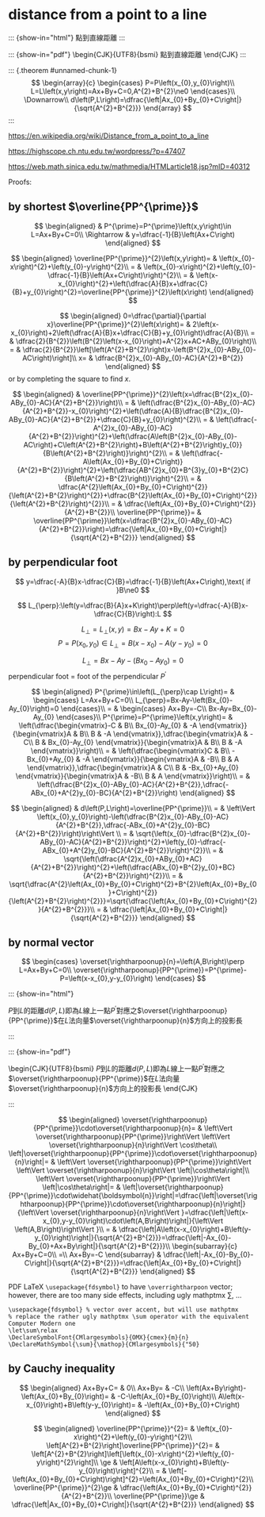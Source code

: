# distance from a point to a line

::: {show-in="html"}
點到直線距離
:::

::: {show-in="pdf"}
\begin{CJK}{UTF8}{bsmi}
點到直線距離
\end{CJK}
:::

::: {.theorem #unnamed-chunk-1}
$$
\begin{array}{c}
\begin{cases}
P=P\left(x_{0},y_{0}\right)\\
L=L\left(x,y\right)=Ax+By+C=0,A^{2}+B^{2}\ne0
\end{cases}\\
\Downarrow\\
d\left(P,L\right)=\dfrac{\left|Ax_{0}+By_{0}+C\right|}{\sqrt{A^{2}+B^{2}}}
\end{array}
$$
:::

https://en.wikipedia.org/wiki/Distance_from_a_point_to_a_line

https://highscope.ch.ntu.edu.tw/wordpress/?p=47407

https://web.math.sinica.edu.tw/mathmedia/HTMLarticle18.jsp?mID=40312

Proofs:

## by shortest $\overline{PP^{\prime}}$

$$
\begin{aligned}
 & P^{\prime}=P^{\prime}\left(x,y\right)\in L=Ax+By+C=0\\
\Rightarrow & y=\dfrac{-1}{B}\left(Ax+C\right)
\end{aligned}
$$


$$
\begin{aligned}
\overline{PP^{\prime}}^{2}\left(x,y\right)= & \left(x_{0}-x\right)^{2}+\left(y_{0}-y\right)^{2}\\
= & \left(x_{0}-x\right)^{2}+\left(y_{0}-\dfrac{-1}{B}\left(Ax+C\right)\right)^{2}\\
= & \left(x-x_{0}\right)^{2}+\left(\dfrac{A}{B}x+\dfrac{C}{B}+y_{0}\right)^{2}=\overline{PP^{\prime}}^{2}\left(x\right)
\end{aligned}
$$

$$
\begin{aligned}
0=\dfrac{\partial}{\partial x}\overline{PP^{\prime}}^{2}\left(x\right)= & 2\left(x-x_{0}\right)+2\left(\dfrac{A}{B}x+\dfrac{C}{B}+y_{0}\right)\dfrac{A}{B}\\
= & \dfrac{2}{B^{2}}\left(B^{2}\left(x-x_{0}\right)+A^{2}x+AC+ABy_{0}\right)\\
= & \dfrac{2}{B^{2}}\left[\left(A^{2}+B^{2}\right)x-\left(B^{2}x_{0}-ABy_{0}-AC\right)\right]\\
x= & \dfrac{B^{2}x_{0}-ABy_{0}-AC}{A^{2}+B^{2}}
\end{aligned}
$$
or by completing the square to find $x$.

$$
\begin{aligned}
 & \overline{PP^{\prime}}^{2}\left(x=\dfrac{B^{2}x_{0}-ABy_{0}-AC}{A^{2}+B^{2}}\right)\\
= & \left(\dfrac{B^{2}x_{0}-ABy_{0}-AC}{A^{2}+B^{2}}-x_{0}\right)^{2}+\left(\dfrac{A}{B}\dfrac{B^{2}x_{0}-ABy_{0}-AC}{A^{2}+B^{2}}+\dfrac{C}{B}+y_{0}\right)^{2}\\
= & \left(\dfrac{-A^{2}x_{0}-ABy_{0}-AC}{A^{2}+B^{2}}\right)^{2}+\left(\dfrac{A\left(B^{2}x_{0}-ABy_{0}-AC\right)+C\left(A^{2}+B^{2}\right)+B\left(A^{2}+B^{2}\right)y_{0}}{B\left(A^{2}+B^{2}\right)}\right)^{2}\\
= & \left(\dfrac{-A\left(Ax_{0}+By_{0}+C\right)}{A^{2}+B^{2}}\right)^{2}+\left(\dfrac{AB^{2}x_{0}+B^{3}y_{0}+B^{2}C}{B\left(A^{2}+B^{2}\right)}\right)^{2}\\
= & \dfrac{A^{2}\left(Ax_{0}+By_{0}+C\right)^{2}}{\left(A^{2}+B^{2}\right)^{2}}+\dfrac{B^{2}\left(Ax_{0}+By_{0}+C\right)^{2}}{\left(A^{2}+B^{2}\right)^{2}}\\
= & \dfrac{\left(Ax_{0}+By_{0}+C\right)^{2}}{A^{2}+B^{2}}\\
\overline{PP^{\prime}}= & \overline{PP^{\prime}}\left(x=\dfrac{B^{2}x_{0}-ABy_{0}-AC}{A^{2}+B^{2}}\right)=\dfrac{\left|Ax_{0}+By_{0}+C\right|}{\sqrt{A^{2}+B^{2}}}
\end{aligned}
$$

## by perpendicular foot

$$
y=\dfrac{-A}{B}x-\dfrac{C}{B}=\dfrac{-1}{B}\left(Ax+C\right),\text{ if }B\ne0
$$

$$
L_{\perp}:\left(y=\dfrac{B}{A}x+K\right)\perp\left(y=\dfrac{-A}{B}x-\dfrac{C}{B}\right):L
$$

$$
L_{\perp}=L_{\perp}\left(x,y\right)=Bx-Ay+K=0
$$
$$
P=P\left(x_{0},y_{0}\right)\in L_{\perp}=B\left(x-x_{0}\right)-A\left(y-y_{0}\right)=0
$$

$$
L_{\perp}=Bx-Ay-\left(Bx_{0}-Ay_{0}\right)=0
$$
perpendicular foot = foot of the perpendicular $P^{\prime}$

$$
\begin{aligned}
P^{\prime}\in\left(L_{\perp}\cap L\right)= & \begin{cases}
L=Ax+By+C=0\\
L_{\perp}=Bx-Ay-\left(Bx_{0}-Ay_{0}\right)=0
\end{cases}\\
= & \begin{cases}
Ax+By=-C\\
Bx-Ay=Bx_{0}-Ay_{0}
\end{cases}\\
P^{\prime}=P^{\prime}\left(x,y\right)= & \left(\dfrac{\begin{vmatrix}-C & B\\
Bx_{0}-Ay_{0} & -A
\end{vmatrix}}{\begin{vmatrix}A & B\\
B & -A
\end{vmatrix}},\dfrac{\begin{vmatrix}A & -C\\
B & Bx_{0}-Ay_{0}
\end{vmatrix}}{\begin{vmatrix}A & B\\
B & -A
\end{vmatrix}}\right)\\
= & \left(\dfrac{\begin{vmatrix}C & B\\
-Bx_{0}+Ay_{0} & -A
\end{vmatrix}}{\begin{vmatrix}A & -B\\
B & A
\end{vmatrix}},\dfrac{\begin{vmatrix}A & C\\
B & -Bx_{0}+Ay_{0}
\end{vmatrix}}{\begin{vmatrix}A & -B\\
B & A
\end{vmatrix}}\right)\\
= & \left(\dfrac{B^{2}x_{0}-ABy_{0}-AC}{A^{2}+B^{2}},\dfrac{-ABx_{0}+A^{2}y_{0}-BC}{A^{2}+B^{2}}\right)
\end{aligned}
$$

$$
\begin{aligned}
 & d\left(P,L\right)=\overline{PP^{\prime}}\\
= & \left\Vert \left(x_{0},y_{0}\right)-\left(\dfrac{B^{2}x_{0}-ABy_{0}-AC}{A^{2}+B^{2}},\dfrac{-ABx_{0}+A^{2}y_{0}-BC}{A^{2}+B^{2}}\right)\right\Vert \\
= & \sqrt{\left(x_{0}-\dfrac{B^{2}x_{0}-ABy_{0}-AC}{A^{2}+B^{2}}\right)^{2}+\left(y_{0}-\dfrac{-ABx_{0}+A^{2}y_{0}-BC}{A^{2}+B^{2}}\right)^{2}}\\
= & \sqrt{\left(\dfrac{A^{2}x_{0}+ABy_{0}+AC}{A^{2}+B^{2}}\right)^{2}+\left(\dfrac{ABx_{0}+B^{2}y_{0}+BC}{A^{2}+B^{2}}\right)^{2}}\\
= & \sqrt{\dfrac{A^{2}\left(Ax_{0}+By_{0}+C\right)^{2}+B^{2}\left(Ax_{0}+By_{0}+C\right)^{2}}{\left(A^{2}+B^{2}\right)^{2}}}=\sqrt{\dfrac{\left(Ax_{0}+By_{0}+C\right)^{2}}{A^{2}+B^{2}}}\\
= & \dfrac{\left|Ax_{0}+By_{0}+C\right|}{\sqrt{A^{2}+B^{2}}}
\end{aligned}
$$

## by normal vector

$$
\begin{cases}
\overset{\rightharpoonup}{n}=\left(A,B\right)\perp L=Ax+By+C=0\\
\overset{\rightharpoonup}{PP^{\prime}}=P^{\prime}-P=\left(x-x_{0},y-y_{0}\right)
\end{cases}
$$

::: {show-in="html"}

$P$到$L$的距離$d\left(P,L\right)$即為$L$線上一點$P^{\prime}$對應之$\overset{\rightharpoonup}{PP^{\prime}}$在$L$法向量$\overset{\rightharpoonup}{n}$方向上的投影長

:::

::: {show-in="pdf"}

\begin{CJK}{UTF8}{bsmi}
$P$到$L$的距離$d\left(P,L\right)$即為$L$線上一點$P^{\prime}$對應之$\overset{\rightharpoonup}{PP^{\prime}}$在$L$法向量$\overset{\rightharpoonup}{n}$方向上的投影長
\end{CJK}

:::

$$
\begin{aligned}
\overset{\rightharpoonup}{PP^{\prime}}\cdot\overset{\rightharpoonup}{n}= & \left\Vert \overset{\rightharpoonup}{PP^{\prime}}\right\Vert \left\Vert \overset{\rightharpoonup}{n}\right\Vert \cos\theta\\
\left|\overset{\rightharpoonup}{PP^{\prime}}\cdot\overset{\rightharpoonup}{n}\right|= & \left\Vert \overset{\rightharpoonup}{PP^{\prime}}\right\Vert \left\Vert \overset{\rightharpoonup}{n}\right\Vert \left|\cos\theta\right|\\
\left\Vert \overset{\rightharpoonup}{PP^{\prime}}\right\Vert \left|\cos\theta\right|= & \left|\overset{\rightharpoonup}{PP^{\prime}}\cdot\widehat{\boldsymbol{n}}\right|=\dfrac{\left|\overset{\rightharpoonup}{PP^{\prime}}\cdot\overset{\rightharpoonup}{n}\right|}{\left\Vert \overset{\rightharpoonup}{n}\right\Vert }=\dfrac{\left|\left(x-x_{0},y-y_{0}\right)\cdot\left(A,B\right)\right|}{\left\Vert \left(A,B\right)\right\Vert }\\
= & \dfrac{\left|A\left(x-x_{0}\right)+B\left(y-y_{0}\right)\right|}{\sqrt{A^{2}+B^{2}}}=\dfrac{\left|-Ax_{0}-By_{0}+Ax+By\right|}{\sqrt{A^{2}+B^{2}}}\\
\begin{subarray}{c}
Ax+By+C=0\\
=\\
Ax+By=-C
\end{subarray} & \dfrac{\left|-Ax_{0}-By_{0}-C\right|}{\sqrt{A^{2}+B^{2}}}=\dfrac{\left|Ax_{0}+By_{0}+C\right|}{\sqrt{A^{2}+B^{2}}}
\end{aligned}
$$

PDF LaTeX `\usepackage{fdsymbol}` to have `\overrightharpoon` vector; however, there are too many side effects, including ugly mathptmx $\sum$, ...

```
\usepackage{fdsymbol} % vector over accent, but will use mathptmx
% replace the rather ugly mathptmx \sum operator with the equivalent Computer Modern one
\let\sum\relax
\DeclareSymbolFont{CMlargesymbols}{OMX}{cmex}{m}{n}
\DeclareMathSymbol{\sum}{\mathop}{CMlargesymbols}{"50}
```

## by Cauchy inequality

$$
\begin{aligned}
Ax+By+C= & 0\\
Ax+By= & -C\\
\left(Ax+By\right)-\left(Ax_{0}+By_{0}\right)= & -C-\left(Ax_{0}+By_{0}\right)\\
A\left(x-x_{0}\right)+B\left(y-y_{0}\right)= & -\left(Ax_{0}+By_{0}+C\right)
\end{aligned}
$$

$$
\begin{aligned}
\overline{PP^{\prime}}^{2}= & \left(x_{0}-x\right)^{2}+\left(y_{0}-y\right)^{2}\\
\left[A^{2}+B^{2}\right]\overline{PP^{\prime}}^{2}= & \left[A^{2}+B^{2}\right]\left[\left(x_{0}-x\right)^{2}+\left(y_{0}-y\right)^{2}\right]\\
\ge & \left[A\left(x-x_{0}\right)+B\left(y-y_{0}\right)\right]^{2}\\
= & \left[-\left(Ax_{0}+By_{0}+C\right)\right]^{2}=\left(Ax_{0}+By_{0}+C\right)^{2}\\
\overline{PP^{\prime}}^{2}\ge & \dfrac{\left(Ax_{0}+By_{0}+C\right)^{2}}{A^{2}+B^{2}}\\
\overline{PP^{\prime}}\ge & \dfrac{\left|Ax_{0}+By_{0}+C\right|}{\sqrt{A^{2}+B^{2}}}
\end{aligned}
$$
